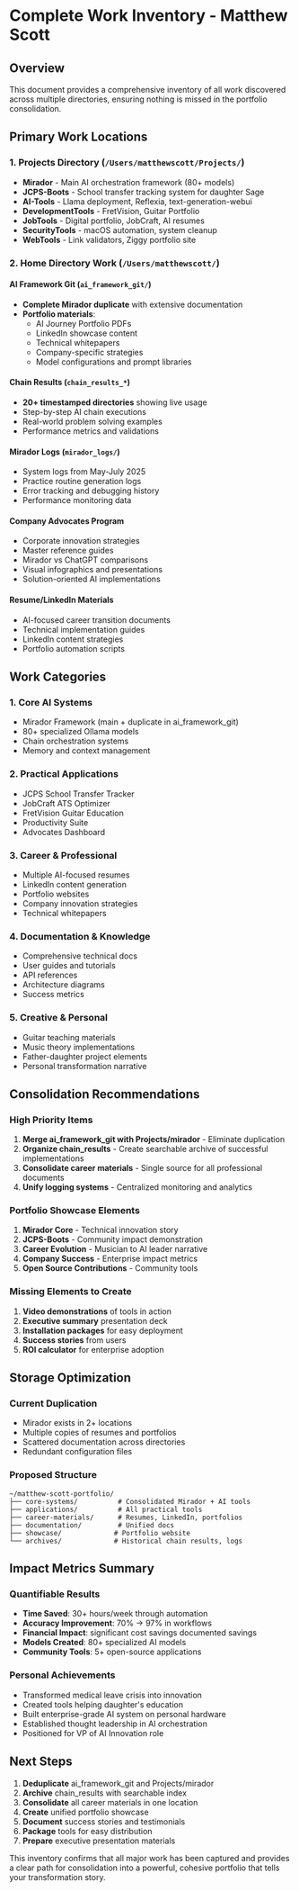# Complete Work Inventory - Matthew Scott

## Overview
This document provides a comprehensive inventory of all work discovered across multiple directories, ensuring nothing is missed in the portfolio consolidation.

## Primary Work Locations

### 1. Projects Directory (`/Users/matthewscott/Projects/`)
- **Mirador** - Main AI orchestration framework (80+ models)
- **JCPS-Boots** - School transfer tracking system for daughter Sage
- **AI-Tools** - Llama deployment, Reflexia, text-generation-webui
- **DevelopmentTools** - FretVision, Guitar Portfolio
- **JobTools** - Digital portfolio, JobCraft, AI resumes
- **SecurityTools** - macOS automation, system cleanup
- **WebTools** - Link validators, Ziggy portfolio site

### 2. Home Directory Work (`/Users/matthewscott/`)

#### AI Framework Git (`ai_framework_git/`)
- **Complete Mirador duplicate** with extensive documentation
- **Portfolio materials**:
  - AI Journey Portfolio PDFs
  - LinkedIn showcase content
  - Technical whitepapers
  - Company-specific strategies
  - Model configurations and prompt libraries

#### Chain Results (`chain_results_*`)
- **20+ timestamped directories** showing live usage
- Step-by-step AI chain executions
- Real-world problem solving examples
- Performance metrics and validations

#### Mirador Logs (`mirador_logs/`)
- System logs from May-July 2025
- Practice routine generation logs
- Error tracking and debugging history
- Performance monitoring data

#### Company Advocates Program
- Corporate innovation strategies
- Master reference guides
- Mirador vs ChatGPT comparisons
- Visual infographics and presentations
- Solution-oriented AI implementations

#### Resume/LinkedIn Materials
- AI-focused career transition documents
- Technical implementation guides
- LinkedIn content strategies
- Portfolio automation scripts

## Work Categories

### 1. **Core AI Systems**
- Mirador Framework (main + duplicate in ai_framework_git)
- 80+ specialized Ollama models
- Chain orchestration systems
- Memory and context management

### 2. **Practical Applications**
- JCPS School Transfer Tracker
- JobCraft ATS Optimizer
- FretVision Guitar Education
- Productivity Suite
- Advocates Dashboard

### 3. **Career & Professional**
- Multiple AI-focused resumes
- LinkedIn content generation
- Portfolio websites
- Company innovation strategies
- Technical whitepapers

### 4. **Documentation & Knowledge**
- Comprehensive technical docs
- User guides and tutorials
- API references
- Architecture diagrams
- Success metrics

### 5. **Creative & Personal**
- Guitar teaching materials
- Music theory implementations
- Father-daughter project elements
- Personal transformation narrative

## Consolidation Recommendations

### High Priority Items
1. **Merge ai_framework_git with Projects/mirador** - Eliminate duplication
2. **Organize chain_results** - Create searchable archive of successful implementations
3. **Consolidate career materials** - Single source for all professional documents
4. **Unify logging systems** - Centralized monitoring and analytics

### Portfolio Showcase Elements
1. **Mirador Core** - Technical innovation story
2. **JCPS-Boots** - Community impact demonstration
3. **Career Evolution** - Musician to AI leader narrative
4. **Company Success** - Enterprise impact metrics
5. **Open Source Contributions** - Community tools

### Missing Elements to Create
1. **Video demonstrations** of tools in action
2. **Executive summary** presentation deck
3. **Installation packages** for easy deployment
4. **Success stories** from users
5. **ROI calculator** for enterprise adoption

## Storage Optimization

### Current Duplication
- Mirador exists in 2+ locations
- Multiple copies of resumes and portfolios
- Scattered documentation across directories
- Redundant configuration files

### Proposed Structure
```
~/matthew-scott-portfolio/
├── core-systems/          # Consolidated Mirador + AI tools
├── applications/          # All practical tools
├── career-materials/      # Resumes, LinkedIn, portfolios
├── documentation/         # Unified docs
├── showcase/             # Portfolio website
└── archives/             # Historical chain results, logs
```

## Impact Metrics Summary

### Quantifiable Results
- **Time Saved**: 30+ hours/week through automation
- **Accuracy Improvement**: 70% → 97% in workflows
- **Financial Impact**: significant cost savings documented savings
- **Models Created**: 80+ specialized AI models
- **Community Tools**: 5+ open-source applications

### Personal Achievements
- Transformed medical leave crisis into innovation
- Created tools helping daughter's education
- Built enterprise-grade AI system on personal hardware
- Established thought leadership in AI orchestration
- Positioned for VP of AI Innovation role

## Next Steps

1. **Deduplicate** ai_framework_git and Projects/mirador
2. **Archive** chain_results with searchable index
3. **Consolidate** all career materials in one location
4. **Create** unified portfolio showcase
5. **Document** success stories and testimonials
6. **Package** tools for easy distribution
7. **Prepare** executive presentation materials

This inventory confirms that all major work has been captured and provides a clear path for consolidation into a powerful, cohesive portfolio that tells your transformation story.